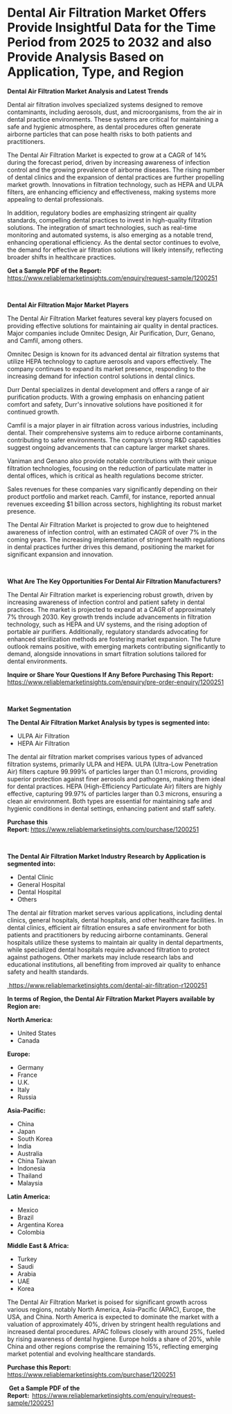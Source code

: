 <p><h1>Dental Air Filtration Market Offers Provide Insightful Data for the Time Period from 2025 to 2032 and also Provide Analysis Based on Application, Type, and Region</h1></p><p><strong>Dental Air Filtration Market Analysis and Latest Trends</strong></p>
<p><p>Dental air filtration involves specialized systems designed to remove contaminants, including aerosols, dust, and microorganisms, from the air in dental practice environments. These systems are critical for maintaining a safe and hygienic atmosphere, as dental procedures often generate airborne particles that can pose health risks to both patients and practitioners. </p><p>The Dental Air Filtration Market is expected to grow at a CAGR of 14% during the forecast period, driven by increasing awareness of infection control and the growing prevalence of airborne diseases. The rising number of dental clinics and the expansion of dental practices are further propelling market growth. Innovations in filtration technology, such as HEPA and ULPA filters, are enhancing efficiency and effectiveness, making systems more appealing to dental professionals. </p><p>In addition, regulatory bodies are emphasizing stringent air quality standards, compelling dental practices to invest in high-quality filtration solutions. The integration of smart technologies, such as real-time monitoring and automated systems, is also emerging as a notable trend, enhancing operational efficiency. As the dental sector continues to evolve, the demand for effective air filtration solutions will likely intensify, reflecting broader shifts in healthcare practices.</p></p>
<p><strong>Get a Sample PDF of the Report:&nbsp;</strong> <a href="https://www.reliablemarketinsights.com/enquiry/request-sample/1200251?utm_campaign=3295&utm_medium=2&utm_source=Github&utm_content=ia&utm_term=13042025&utm_id=dental-air-filtration">https://www.reliablemarketinsights.com/enquiry/request-sample/1200251</a></p>
<p>&nbsp;</p>
<p><strong>Dental Air Filtration Major Market Players</strong></p>
<p><p>The Dental Air Filtration Market features several key players focused on providing effective solutions for maintaining air quality in dental practices. Major companies include Omnitec Design, Air Purification, Durr, Genano, and Camfil, among others. </p><p>Omnitec Design is known for its advanced dental air filtration systems that utilize HEPA technology to capture aerosols and vapors effectively. The company continues to expand its market presence, responding to the increasing demand for infection control solutions in dental clinics.</p><p>Durr Dental specializes in dental development and offers a range of air purification products. With a growing emphasis on enhancing patient comfort and safety, Durr's innovative solutions have positioned it for continued growth.</p><p>Camfil is a major player in air filtration across various industries, including dental. Their comprehensive systems aim to reduce airborne contaminants, contributing to safer environments. The company’s strong R&D capabilities suggest ongoing advancements that can capture larger market shares.</p><p>Vaniman and Genano also provide notable contributions with their unique filtration technologies, focusing on the reduction of particulate matter in dental offices, which is critical as health regulations become stricter. </p><p>Sales revenues for these companies vary significantly depending on their product portfolio and market reach. Camfil, for instance, reported annual revenues exceeding $1 billion across sectors, highlighting its robust market presence.</p><p>The Dental Air Filtration Market is projected to grow due to heightened awareness of infection control, with an estimated CAGR of over 7% in the coming years. The increasing implementation of stringent health regulations in dental practices further drives this demand, positioning the market for significant expansion and innovation.</p></p>
<p>&nbsp;</p>
<p><strong>What Are The Key Opportunities For Dental Air Filtration Manufacturers?</strong></p>
<p><p>The Dental Air Filtration market is experiencing robust growth, driven by increasing awareness of infection control and patient safety in dental practices. The market is projected to expand at a CAGR of approximately 7% through 2030. Key growth trends include advancements in filtration technology, such as HEPA and UV systems, and the rising adoption of portable air purifiers. Additionally, regulatory standards advocating for enhanced sterilization methods are fostering market expansion. The future outlook remains positive, with emerging markets contributing significantly to demand, alongside innovations in smart filtration solutions tailored for dental environments.</p></p>
<p><strong>Inquire or Share Your Questions If Any Before Purchasing This Report:</strong> <a href="https://www.reliablemarketinsights.com/enquiry/pre-order-enquiry/1200251?utm_campaign=3295&utm_medium=2&utm_source=Github&utm_content=ia&utm_term=13042025&utm_id=dental-air-filtration">https://www.reliablemarketinsights.com/enquiry/pre-order-enquiry/1200251</a></p>
<p>&nbsp;</p>
<p><strong>Market Segmentation</strong></p>
<p><strong>The Dental Air Filtration Market Analysis by types is segmented into:</strong></p>
<p><ul><li>ULPA Air Filtration</li><li>HEPA Air Filtration</li></ul></p>
<p><p>The dental air filtration market comprises various types of advanced filtration systems, primarily ULPA and HEPA. ULPA (Ultra-Low Penetration Air) filters capture 99.999% of particles larger than 0.1 microns, providing superior protection against finer aerosols and pathogens, making them ideal for dental practices. HEPA (High-Efficiency Particulate Air) filters are highly effective, capturing 99.97% of particles larger than 0.3 microns, ensuring a clean air environment. Both types are essential for maintaining safe and hygienic conditions in dental settings, enhancing patient and staff safety.</p></p>
<p><strong>Purchase this Report:&nbsp;</strong><a href="https://www.reliablemarketinsights.com/purchase/1200251?utm_campaign=3295&utm_medium=2&utm_source=Github&utm_content=ia&utm_term=13042025&utm_id=dental-air-filtration">https://www.reliablemarketinsights.com/purchase/1200251</a></p>
<p>&nbsp;</p>
<p><strong>The Dental Air Filtration Market Industry Research by Application is segmented into:</strong></p>
<p><ul><li>Dental Clinic</li><li>General Hospital</li><li>Dental Hospital</li><li>Others</li></ul></p>
<p><p>The dental air filtration market serves various applications, including dental clinics, general hospitals, dental hospitals, and other healthcare facilities. In dental clinics, efficient air filtration ensures a safe environment for both patients and practitioners by reducing airborne contaminants. General hospitals utilize these systems to maintain air quality in dental departments, while specialized dental hospitals require advanced filtration to protect against pathogens. Other markets may include research labs and educational institutions, all benefiting from improved air quality to enhance safety and health standards.</p></p>
<p><a href="https://www.reliablemarketinsights.com/dental-air-filtration-r1200251?utm_campaign=3295&utm_medium=2&utm_source=Github&utm_content=ia&utm_term=13042025&utm_id=dental-air-filtration">&nbsp;https://www.reliablemarketinsights.com/dental-air-filtration-r1200251</a></p>
<p><strong>In terms of Region, the Dental Air Filtration Market Players available by Region are:</strong></p>
<p>
    <p> <strong> North America: </strong>
        <ul>
            <li>United States</li>
            <li>Canada</li>
        </ul>
        </p> 
    <p> <strong> Europe: </strong>
        <ul>
            <li>Germany</li>
            <li>France</li>
            <li>U.K.</li>
            <li>Italy</li>
            <li>Russia</li>
        </ul>
        </p> 
    <p> <strong> Asia-Pacific: </strong>
        <ul>
            <li>China</li>
            <li>Japan</li>
            <li>South Korea</li>
            <li>India</li>
            <li>Australia</li>
            <li>China Taiwan</li>
            <li>Indonesia</li>
            <li>Thailand</li>
            <li>Malaysia</li>
        </ul>
        </p> 
    <p> <strong> Latin America: </strong>
        <ul>
            <li>Mexico</li>
            <li>Brazil</li>
            <li>Argentina Korea</li>
            <li>Colombia</li>
        </ul>
        </p> 
    <p> <strong> Middle East & Africa: </strong>
        <ul>
            <li>Turkey</li>
            <li>Saudi</li>
            <li>Arabia</li>
            <li>UAE</li>
            <li>Korea</li>
        </ul>
    </p>
    </p>
<p><p>The Dental Air Filtration Market is poised for significant growth across various regions, notably North America, Asia-Pacific (APAC), Europe, the USA, and China. North America is expected to dominate the market with a valuation of approximately 40%, driven by stringent health regulations and increased dental procedures. APAC follows closely with around 25%, fueled by rising awareness of dental hygiene. Europe holds a share of 20%, while China and other regions comprise the remaining 15%, reflecting emerging market potential and evolving healthcare standards.</p></p>
<p><strong>Purchase this Report: </strong><a href="https://www.reliablemarketinsights.com/purchase/1200251?utm_campaign=3295&utm_medium=2&utm_source=Github&utm_content=ia&utm_term=13042025&utm_id=dental-air-filtration">https://www.reliablemarketinsights.com/purchase/1200251</a></p>
<p>&nbsp;<strong>Get a Sample PDF of the Report:&nbsp;&nbsp;</strong><a href="https://www.reliablemarketinsights.com/enquiry/request-sample/1200251?utm_campaign=3295&utm_medium=2&utm_source=Github&utm_content=ia&utm_term=13042025&utm_id=dental-air-filtration">https://www.reliablemarketinsights.com/enquiry/request-sample/1200251</a></p>
<p><strong></strong></p>
<p><p></p><p></p><p></p></p>